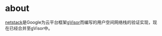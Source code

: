 # about

[netstack](https://github.com/google/netstack)是Google为云平台框架[gVisor](https://github.com/google/gvisor)而编写的用户空间网络栈的验证实现，现在已经合并至gVisor中。